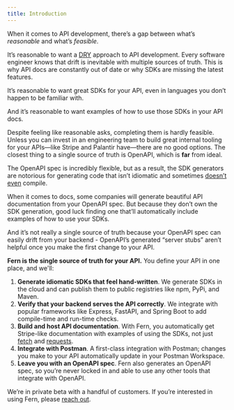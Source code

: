 ```yaml
---
title: Introduction
---
```


<!-- markdownlint-disable MD033 -->

When it comes to API development, there’s a gap between what’s _reasonable_ and what’s _feasible_.

It’s reasonable to want a [DRY](https://en.wikipedia.org/wiki/Don%27t_repeat_yourself) approach to API development. Every software engineer knows that drift is inevitable with multiple sources of truth. This is why API docs are constantly out of date or why SDKs are missing the latest features.

It’s reasonable to want great SDKs for your API, even in languages you don’t happen to be familiar with.

And it’s reasonable to want examples of how to use those SDKs in your API docs.

Despite feeling like reasonable asks, completing them is hardly feasible. Unless you can invest in an engineering team to build great internal tooling for your APIs—like Stripe and Palantir have—there are no good options. The closest thing to a single source of truth is OpenAPI, which is **far** from ideal.

<div style={{ marginLeft: 15 }}>

The OpenAPI spec is incredibly flexible, but as a result, the SDK generators are notorious for generating code that isn’t idiomatic and sometimes [doesn’t even](https://github.com/OpenAPITools/openapi-generator/issues?q=is%3Aissue+%22doesn%27t+compile%22) compile.

When it comes to docs, some companies will generate beautiful API documentation from your OpenAPI spec. But because they don’t own the SDK generation, good luck finding one that’ll automatically include examples of how to use your SDKs.

And it’s not really a single source of truth because your OpenAPI spec can easily drift from your backend - OpenAPI’s generated “server stubs” aren’t helpful once you make the first change to your API.

</div>

**Fern is the single source of truth for your API.** You define your API in one place, and we'll:

1. **Generate idiomatic SDKs that feel hand-written**. We generate SDKs in the cloud and can publish them to public registries like npm, PyPi, and Maven.
1. **Verify that your backend serves the API correctly**. We integrate with popular frameworks like Express, FastAPI, and Spring Boot to add compile-time and run-time checks.
1. **Build and host API documentation**. With Fern, you automatically get Stripe-like documentation with examples of using the SDKs, not just [fetch](https://developer.mozilla.org/en-US/docs/Web/API/fetch) and [requests](https://pypi.org/project/requests/).
1. **Integrate with Postman**. A first-class integration with Postman; changes you make to your API automatically update in your Postman Workspace.
1. **Leave you with an OpenAPI spec**. Fern also generates an OpenAPI spec, so you’re never locked in and able to use any other tools that integrate with OpenAPI.

We’re in private beta with a handful of customers. If you’re interested in using Fern, please [reach out](mailto:hey@buildwithfern.com?subject=%5BPrivate%20beta%5D%20Interest%20in%20joining).
